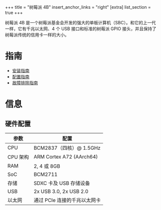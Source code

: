 +++
title = "树莓派 4B"
insert_anchor_links = "right"
[extra]
list_section = true
+++

树莓派 4B 是一个树莓派基金会开发的强大的单板计算机（SBC）。和它的上一代一样，它有千兆以太网、4 个 USB 接口和标准的树莓派 GPIO 接头，并且保持了树莓派传统的信用卡一样的大小。

# 指南

- [安装指南](@/aosc-os/devices/raspberrypi/4b-installation.zh.md)
- [配置指南](@/aosc-os/devices/raspberrypi/4b-configuration.zh.md)
- [故障排除指南](@/aosc-os/devices/raspberrypi/4b-troubleshooting.zh.md)

# 信息

## 硬件配置

| 参数 | 配置 |
| --- | --- |
| CPU | BCM2837（四核）@ 1.5GHz |
| CPU 架构 | ARM Cortex A72 (AArch64) |
| RAM | 2, 4 或 8GB |
| SoC | BCM2711 |
| 存储 | SDXC 卡及 USB 存储设备 |
| USB | 2x USB 3.0, 2x USB 2.0 |
| 以太网 | 通过 PCIe 连接的千兆以太网卡 |
